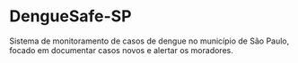 # DengueSafe-SP
Sistema de monitoramento de casos de dengue no município de São Paulo, focado em documentar casos novos e alertar os moradores. 
